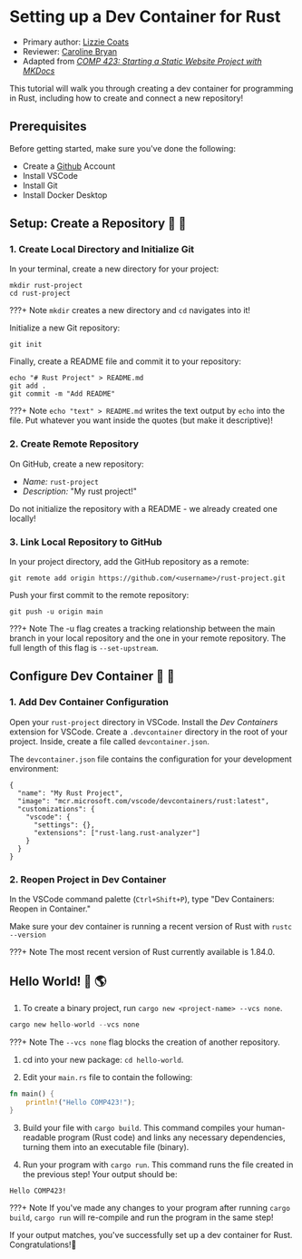 # Setting up a Dev Container for Rust

* Primary author: [Lizzie Coats](https://github.com/escoats)
* Reviewer: [Caroline Bryan](https://github.com/cgbryan1)
* Adapted from [*COMP 423: Starting a Static Website Project with MKDocs*](https://comp423-25s.github.io/resources/MkDocs/tutorial/)

This tutorial will walk you through creating a dev container for programming in Rust, including how to create and connect a new repository!

## **Prerequisites**
Before getting started, make sure you've done the following:  

* Create a [Github](https://github.com) Account
* Install VSCode
* Install Git
* Install Docker Desktop

## **Setup: Create a Repository** 🚧 🚜
### 1. Create Local Directory and Initialize Git  

In your terminal, create a new directory for your project: 

```
mkdir rust-project
cd rust-project
```

???+ Note
    `mkdir` creates a new directory and `cd` navigates into it!

Initialize a new Git repository:
```
git init
```
Finally, create a README file and commit it to your repository:
```
echo "# Rust Project" > README.md
git add .
git commit -m "Add README"

```

???+ Note
    `echo "text" > README.md` writes the text output by `echo` into the file. Put whatever you want inside the quotes (but make it descriptive)!

### 2. Create Remote Repository
On GitHub, create a new repository:

*  _Name:_ `rust-project`
*  _Description:_ "My rust project!"

Do not initialize the repository with a README - we already created one locally!

### 3. Link Local Repository to GitHub
In your project directory, add the GitHub repository as a remote:
```
git remote add origin https://github.com/<username>/rust-project.git
```

Push your first commit to the remote repository:
```
git push -u origin main
```
???+ Note
    The -u flag creates a tracking relationship between the main branch in your local repository and the one in your remote repository. The full length of this flag is ```--set-upstream```.

## **Configure Dev Container** 🐳 🚢
### 1. Add Dev Container Configuration
Open your `rust-project` directory in VSCode. 
Install the *Dev Containers* extension for VSCode.
Create a `.devcontainer` directory in the root of your project. Inside, create a file called `devcontainer.json`.

The `devcontainer.json` file contains the configuration for your development environment: 

```
{
  "name": "My Rust Project",
  "image": "mcr.microsoft.com/vscode/devcontainers/rust:latest",
  "customizations": {
    "vscode": {
      "settings": {},
      "extensions": ["rust-lang.rust-analyzer"]
    }
  }
}
```

### 2. Reopen Project in Dev Container
In the VSCode command palette (`Ctrl+Shift+P`), type "Dev Containers: Reopen in Container."

Make sure your dev container is running a recent version of Rust with `rustc --version` 

???+ Note
    The most recent version of Rust currently available is 1.84.0.

## **Hello World!** 👋 🌎
1. To create a binary project, run `cargo new <project-name> --vcs none`.
```rust
cargo new hello-world --vcs none
```

???+ Note
    The `--vcs none` flag blocks the creation of another repository.

1. cd into your new package: `cd hello-world`.  


2. Edit your `main.rs` file to contain the following:
```rust
fn main() {
    println!("Hello COMP423!");
}
```

3. Build your file with `cargo build`. This command compiles your human-readable program (Rust code) and links any necessary dependencies, turning them into an executable file (binary).  


4. Run your program with `cargo run`. This command runs the file created in the previous step!
Your output should be:
```
Hello COMP423!
```

???+ Note
    If you've made any changes to your program after running `cargo build`, `cargo run` will re-compile and run the program in the same step!


If your output matches, you've successfully set up a dev container for Rust. Congratulations!🎉